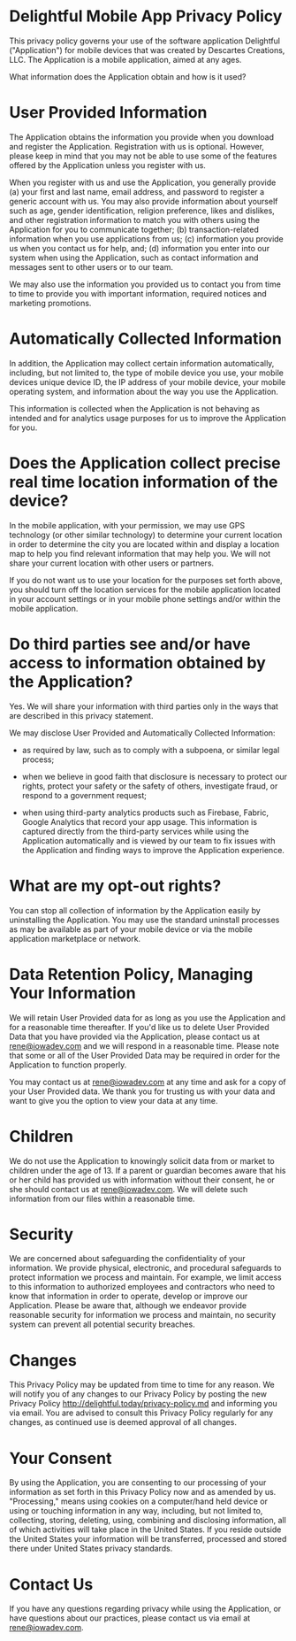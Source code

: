 # Delightful Mobile App Privacy Policy

This privacy policy governs your use of the software application Delightful ("Application") for mobile devices that was created by Descartes Creations, LLC. The Application is a mobile application, aimed at any ages.

What information does the Application obtain and how is it used?

# User Provided Information

The Application obtains the information you provide when you download and register the Application. Registration with us is optional. However, please keep in mind that you may not be able to use some of the features offered by the Application unless you register with us.

When you register with us and use the Application, you generally provide (a) your first and last name, email address, and password to register a generic account with us. You may also provide information about yourself such as age, gender identification, religion preference, likes and dislikes, and other registration information to match you with others using the Application for you to communicate together; (b) transaction-related information when you use applications from us; (c) information you provide us when you contact us for help, and; (d) information you enter into our system when using the Application, such as contact information and messages sent to other users or to our team.

We may also use the information you provided us to contact you from time to time to provide you with important information, required notices and marketing promotions.

# Automatically Collected Information

In addition, the Application may collect certain information automatically, including, but not limited to, the type of mobile device you use, your mobile devices unique device ID, the IP address of your mobile device, your mobile operating system, and information about the way you use the Application.

This information is collected when the Application is not behaving as intended and for analytics usage purposes for us to improve the Application for you.

# Does the Application collect precise real time location information of the device?

In the mobile application, with your permission, we may use GPS technology (or other similar technology) to determine your current location in order to determine the city you are located within and display a location map to help you find relevant information that may help you. We will not share your current location with other users or partners.

If you do not want us to use your location for the purposes set forth above, you should turn off the location services for the mobile application located in your account settings or in your mobile phone settings and/or within the mobile application.

# Do third parties see and/or have access to information obtained by the Application?

Yes. We will share your information with third parties only in the ways that are described in this privacy statement.

We may disclose User Provided and Automatically Collected Information:

* as required by law, such as to comply with a subpoena, or similar legal process;

* when we believe in good faith that disclosure is necessary to protect our rights, protect your safety or the safety of others, investigate fraud, or respond to a government request;

* when using third-party analytics products such as Firebase, Fabric, Google Analytics that record your app usage. This information is captured directly from the third-party services while using the Application automatically and is viewed by our team to fix issues with the Application and finding ways to improve the Application experience.

# What are my opt-out rights?

You can stop all collection of information by the Application easily by uninstalling the Application. You may use the standard uninstall processes as may be available as part of your mobile device or via the mobile application marketplace or network.

# Data Retention Policy, Managing Your Information

We will retain User Provided data for as long as you use the Application and for a reasonable time thereafter. If you'd like us to delete User Provided Data that you have provided via the Application, please contact us at rene@iowadev.com and we will respond in a reasonable time. Please note that some or all of the User Provided Data may be required in order for the Application to function properly.

You may contact us at rene@iowadev.com at any time and ask for a copy of your User Provided data. We thank you for trusting us with your data and want to give you the option to view your data at any time.

# Children

We do not use the Application to knowingly solicit data from or market to children under the age of 13. If a parent or guardian becomes aware that his or her child has provided us with information without their consent, he or she should contact us at rene@iowadev.com. We will delete such information from our files within a reasonable time.

# Security

We are concerned about safeguarding the confidentiality of your information. We provide physical, electronic, and procedural safeguards to protect information we process and maintain. For example, we limit access to this information to authorized employees and contractors who need to know that information in order to operate, develop or improve our Application. Please be aware that, although we endeavor provide reasonable security for information we process and maintain, no security system can prevent all potential security breaches.

# Changes

This Privacy Policy may be updated from time to time for any reason. We will notify you of any changes to our Privacy Policy by posting the new Privacy Policy http://delightful.today/privacy-policy.md and informing you via email. You are advised to consult this Privacy Policy regularly for any changes, as continued use is deemed approval of all changes.

# Your Consent

By using the Application, you are consenting to our processing of your information as set forth in this Privacy Policy now and as amended by us. "Processing," means using cookies on a computer/hand held device or using or touching information in any way, including, but not limited to, collecting, storing, deleting, using, combining and disclosing information, all of which activities will take place in the United States. If you reside outside the United States your information will be transferred, processed and stored there under United States privacy standards.

# Contact Us

If you have any questions regarding privacy while using the Application, or have questions about our practices, please contact us via email at rene@iowadev.com.
